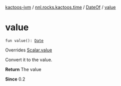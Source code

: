 [kactoos-jvm](../../index.md) / [nnl.rocks.kactoos.time](../index.md) / [DateOf](index.md) / [value](./value.md)

# value

`fun value(): `[`Date`](http://docs.oracle.com/javase/8/docs/api/java/util/Date.html)

Overrides [Scalar.value](../../nnl.rocks.kactoos/-scalar/value.md)

Convert it to the value.

**Return**
The value

**Since**
0.2

